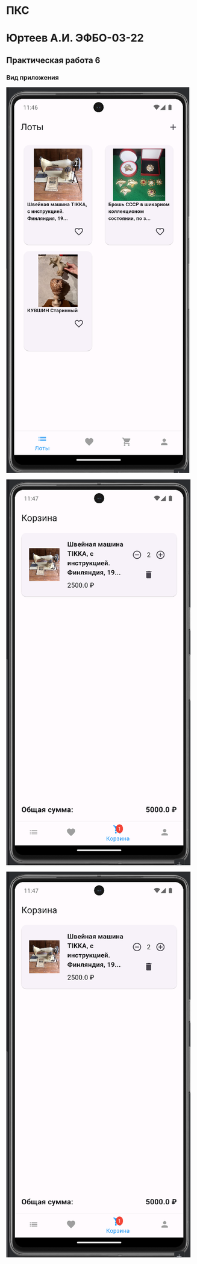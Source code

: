 # ПКС

# Юртеев А.И. ЭФБО-03-22

## Практическая работа 6

### Вид приложения

![Alt-текст](/images/pks_6_1.png "Страница лотов")

![Alt-текст](/images/pks_6_2.png "Корзина")

![Alt-текст](/images/pks_6_2.png "Редактирование профиля")